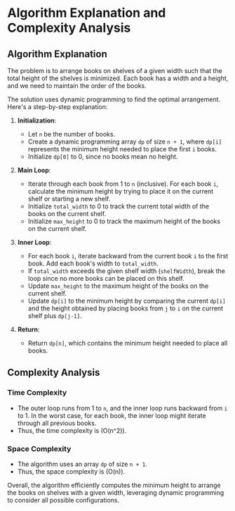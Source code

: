 # Algorithm Explanation and Complexity Analysis

## Algorithm Explanation

The problem is to arrange books on shelves of a given width such that the total height of the shelves is minimized. Each book has a width and a height, and we need to maintain the order of the books.

The solution uses dynamic programming to find the optimal arrangement. Here's a step-by-step explanation:

1. **Initialization**:
   - Let `n` be the number of books.
   - Create a dynamic programming array `dp` of size `n + 1`, where `dp[i]` represents the minimum height needed to place the first `i` books.
   - Initialize `dp[0]` to 0, since no books mean no height.

2. **Main Loop**:
   - Iterate through each book from 1 to `n` (inclusive). For each book `i`, calculate the minimum height by trying to place it on the current shelf or starting a new shelf.
   - Initialize `total_width` to 0 to track the current total width of the books on the current shelf.
   - Initialize `max_height` to 0 to track the maximum height of the books on the current shelf.

3. **Inner Loop**:
   - For each book `i`, iterate backward from the current book `i` to the first book. Add each book's width to `total_width`.
   - If `total_width` exceeds the given shelf width (`shelfWidth`), break the loop since no more books can be placed on this shelf.
   - Update `max_height` to the maximum height of the books on the current shelf.
   - Update `dp[i]` to the minimum height by comparing the current `dp[i]` and the height obtained by placing books from `j` to `i` on the current shelf plus `dp[j-1]`.

4. **Return**:
   - Return `dp[n]`, which contains the minimum height needed to place all books.

## Complexity Analysis

### Time Complexity
- The outer loop runs from 1 to `n`, and the inner loop runs backward from `i` to 1. In the worst case, for each book, the inner loop might iterate through all previous books.
- Thus, the time complexity is \(O(n^2)\).

### Space Complexity
- The algorithm uses an array `dp` of size `n + 1`.
- Thus, the space complexity is \(O(n)\).

Overall, the algorithm efficiently computes the minimum height to arrange the books on shelves with a given width, leveraging dynamic programming to consider all possible configurations.
